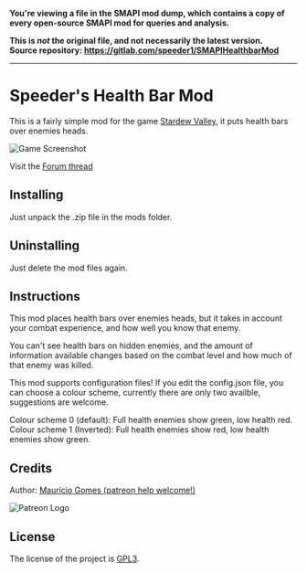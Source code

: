 **You're viewing a file in the SMAPI mod dump, which contains a copy of every open-source SMAPI mod
for queries and analysis.**

**This is _not_ the original file, and not necessarily the latest version.**  
**Source repository: https://gitlab.com/speeder1/SMAPIHealthbarMod**

----

# Speeder's Health Bar Mod
 
This is a fairly simple mod for the game [Stardew Valley](http://stardewvalley.net/), it puts health bars over enemies heads.

![Game Screenshot](screenshot.png)

Visit the [Forum thread](http://community.playstarbound.com/threads/smapi-enemy-health-bars.110120/)

## Installing

Just unpack the .zip file in the mods folder.

## Uninstalling

Just delete the mod files again.

## Instructions

This mod places health bars over enemies heads, but it takes in account your combat experience, and how well you know that enemy.

You can't see health bars on hidden enemies, and the amount of information available changes based on the combat level and how much of that enemy was killed.

This mod supports configuration files! If you edit the config.json file, you can choose a colour scheme, currently there are only two availble, suggestions are welcome.

Colour scheme 0 (default): Full health enemies show green, low health red.
Colour scheme 1 (Inverted): Full health enemies show red, low health enemies show green.

## Credits

Author: [Maurício Gomes (patreon help welcome!)](https://patreon.com/user?u=3066937)

![Patreon Logo](patreon_logo_shine100.png)

## License

The license of the project is [GPL3](https://gnu.org/licenses/gpl.html).